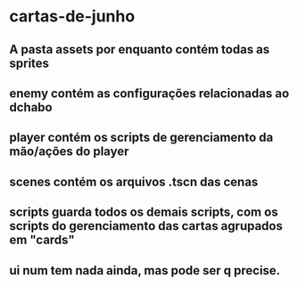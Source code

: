 # cartas-de-junho

## A pasta assets por enquanto contém todas as sprites  
## enemy contém as configurações relacionadas ao dchabo  
## player contém os scripts de gerenciamento da mão/ações do player
## scenes contém os arquivos .tscn das cenas
## scripts guarda todos os demais scripts, com os scripts do gerenciamento das cartas agrupados em "cards"
## ui num tem nada ainda, mas pode ser q precise.
